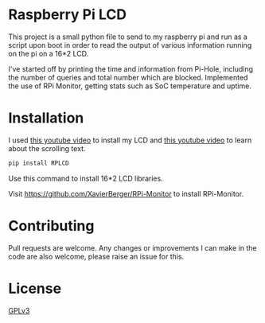 # Raspberry Pi LCD

This project is a small python file to send to my raspberry pi and run as a script upon boot in order to read the output of various information running on the pi on a 16\*2 LCD.

I've started off by printing the time and information from Pi-Hole, including the number of queries and total number which are blocked.
Implemented the use of RPi Monitor, getting stats such as SoC temperature and uptime.

# Installation

I used [this youtube video](https://www.youtube.com/watch?v=3XLjVChVgec) to install my LCD and [this youtube video](https://www.youtube.com/watch?v=49RkQeiVTGU) to learn about the scrolling text.

```bash
pip install RPLCD
```

Use this command to install 16\*2 LCD libraries.

Visit https://github.com/XavierBerger/RPi-Monitor to install RPi-Monitor.

# Contributing

Pull requests are welcome. Any changes or improvements I can make in the code are also welcome, please raise an issue for this.

# License

[GPLv3](https://github.com/mustyf10/raspberry-pi-lcd/blob/master/LICENSE)
